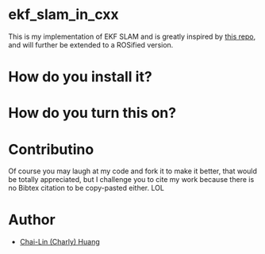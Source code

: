 # ekf_slam_in_cxx
This is my implementation of EKF SLAM and is greatly inspired by [this repo](https://github.com/snmnmin12/ekf-slam), and will further be extended to a ROSified version.

# How do you install it?

# How do you turn this on?

# Contributino
Of course you may laugh at my code and fork it to make it better, that would be totally appreciated, but I challenge you to cite my work because there is no Bibtex citation to be copy-pasted either. LOL

# Author
* [Chai-Lin (Charly) Huang](huangc11@rpi.edu)
